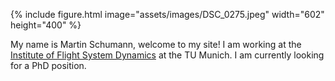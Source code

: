 ---
---
{% include figure.html image="assets/images/DSC_0275.jpeg" width="602" height="400" %}

My name is Martin Schumann, welcome to my site! I am working at the [Institute of Flight System Dynamics](https://www.fsd.ed.tum.de/) at the TU Munich. I am currently looking for a PhD position.
